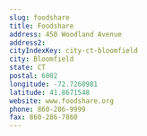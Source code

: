```yaml
---
slug: foodshare
title: Foodshare
address: 450 Woodland Avenue
address2: 
cityIndexKey: city-ct-bloomfield
city: Bloomfield
state: CT
postal: 6002
longitude: -72.7260981
latitude: 41.8671548
website: www.foodshare.org
phone: 860-286-9999
fax: 860-286-7860
---
```


